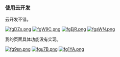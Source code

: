 ###  使用云开发

云开发不错。

[![fgDZs.png](https://cdn.img.wenhairu.com/images/2020/07/02/fgDZs.png)](https://img.wenhairu.com/image/fgDZs)
[![fgW9C.png](https://cdn.img.wenhairu.com/images/2020/07/02/fgW9C.png)](https://img.wenhairu.com/image/fgW9C)
[![fgEjR.png](https://cdn.img.wenhairu.com/images/2020/07/02/fgEjR.png)](https://img.wenhairu.com/image/fgEjR)
[![fgaWN.png](https://cdn.img.wenhairu.com/images/2020/07/02/fgaWN.png)](https://img.wenhairu.com/image/fgaWN)

我的页面具体功能没有实现。

[![fg9sn.png](https://cdn.img.wenhairu.com/images/2020/07/02/fg9sn.png)](https://img.wenhairu.com/image/fg9sn)
[![fgu7B.png](https://cdn.img.wenhairu.com/images/2020/07/02/fgu7B.png)](https://img.wenhairu.com/image/fgu7B)
[![fg1YA.png](https://cdn.img.wenhairu.com/images/2020/07/02/fg1YA.png)](https://img.wenhairu.com/image/fg1YA)

